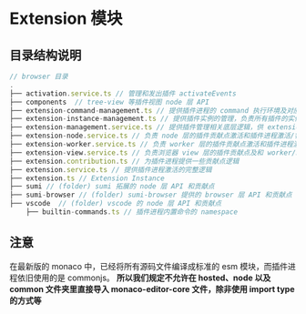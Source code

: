 # Extension 模块

## 目录结构说明

```js
// browser 目录
.
├── activation.service.ts // 管理和发出插件 activateEvents
├── components  // tree-view 等插件视图 node 层 API
├── extension-command-management.ts // 提供插件进程的 command 执行环境及对应的环境的 executor 的管理
├── extension-instance-management.ts // 提供插件实例的管理，负责所有插件的实例数据的聚合和查询
├── extension-management.service.ts // 提供插件管理相关底层逻辑，供 extension-manager 面板使用
├── extension-node.service.ts // 负责 node 层的插件贡献点激活和插件进程激活/销毁逻辑
├── extension-worker.service.ts // 负责 worker 层的插件贡献点激活和插件进程激活/销毁逻辑
├── extension-view.service.ts // 负责浏览器 view 层的插件贡献点及和 worker/node 进行 proxy 绑定调用等逻辑
├── extension.contribution.ts // 为插件进程提供一些贡献点逻辑
├── extension.service.ts // 提供插件进程激活的完整逻辑
├── extension.ts // Extension Instance
├── sumi // (folder) sumi 拓展的 node 层 API 和贡献点
├── sumi-browser // (folder) sumi-browser 提供的 browser 层 API 和贡献点
├── vscode  // (folder) vscode 的 node 层 API 和贡献点
    ├── builtin-commands.ts // 插件进程内置命令的 namespace
```

## 注意

在最新版的 monaco 中，已经将所有源码文件编译成标准的 esm 模块，而插件进程依旧使用的是 commonjs。 **所以我们规定不允许在 hosted、node 以及 common 文件夹里直接导入 monaco-editor-core 文件，除非使用 import type 的方式等**
